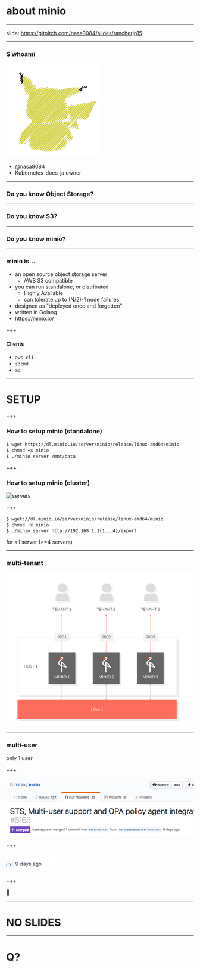 # about minio

---

slide: https://gitpitch.com/nasa9084/slides/rancherjp15

---

### $ whoami

![pika](assets/image/pika.png)

* @nasa9084
* Kubernetes-docs-ja owner

---

### Do you know Object Storage?

---

### Do you know S3?

---

### Do you know minio?

---

### minio is...

* an open source object storage server
  * AWS S3 compatible
* you can run standalone, or distributed
  * Highly Available
  * can tolerate up to (N/2)-1 node failures
* designed as "deployed once and forgotten"
* written in Golang
* https://minio.io/

+++

#### Clients

* `aws-cli`
* `s3cmd`
* `mc`

---

# SETUP

+++

### How to setup minio (standalone)

``` shell
$ wget https://dl.minio.io/server/minio/release/linux-amd64/minio
$ chmod +x minio
$ ./minio server /mnt/data
```

+++

### How to setup minio (cluster)

![servers](assets/image/distributed_minio.png)

+++

``` shell
$ wget://dl.minio.io/server/minio/release/linux-amd64/minio
$ chmod +x minio
$ ./minio server http://192.168.1.1{1...4}/export
```

for all server (>=4 servers)

---

### multi-tenant

![multi-tenant](assets/image/multi-tenant.png)

---

### multi-user

only 1 user

+++

![multi-user](assets/image/multi-user.png)

+++

![multi-user](assets/image/9-days-ago.png)

+++

🎉

---

# NO SLIDES

---

# Q?
